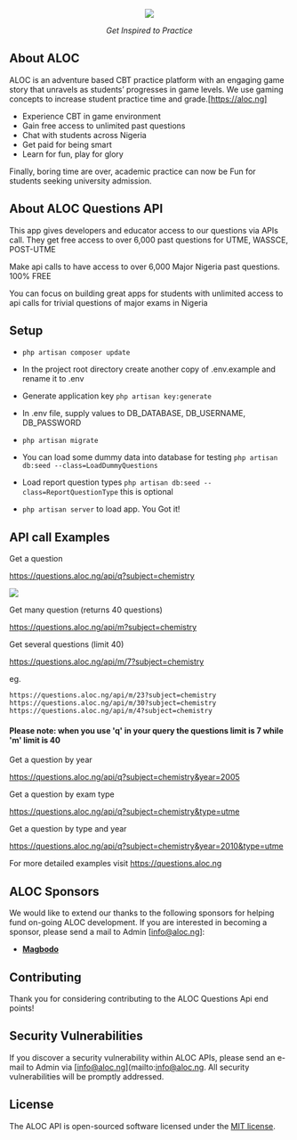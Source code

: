 <p align="center"><img src="https://aloc.ng/asset/images/slide/aloc-shield.png"></p>

<p align="center"><i>Get Inspired to Practice</i></p>

## About ALOC

ALOC is an adventure based CBT practice platform with an engaging game story that unravels as students’ progresses in game levels. We use gaming concepts to increase student practice time and grade.[https://aloc.ng]

- Experience CBT in game environment
- Gain free access to unlimited past questions
- Chat with students across Nigeria
- Get paid for being smart
- Learn for fun, play for glory
  
Finally, boring time are over, academic practice can now be Fun for students seeking university admission.

## About ALOC Questions API

This app gives developers and educator access to our questions via APIs call. They get free access to over 6,000 past questions for UTME, WASSCE, POST-UTME

Make api calls to have access to over 6,000 Major Nigeria past questions. 100% FREE

You can focus on building great apps for students with unlimited access to api calls for trivial questions of major exams in Nigeria

## Setup

- `php artisan composer update`

- In the project root directory create another copy of .env.example and rename it to .env

- Generate application key `php artisan key:generate`

- In .env file, supply values to DB_DATABASE, DB_USERNAME, DB_PASSWORD

- `php artisan migrate`

- You can load some dummy data into database for testing `php artisan db:seed --class=LoadDummyQuestions`

- Load report question types `php artisan db:seed --class=ReportQuestionType` this is optional

- `php artisan server` to load app. You Got it!

## API call Examples

Get a question

https://questions.aloc.ng/api/q?subject=chemistry

<img src="https://questions.aloc.ng/asset/aloc-api-sample.jpg">

Get many question (returns 40 questions)

https://questions.aloc.ng/api/m?subject=chemistry

Get several questions (limit 40)

https://questions.aloc.ng/api/m/7?subject=chemistry

eg.

`https://questions.aloc.ng/api/m/23?subject=chemistry`
`https://questions.aloc.ng/api/m/30?subject=chemistry`
`https://questions.aloc.ng/api/m/4?subject=chemistry`

#### Please note: when you use 'q' in your query the questions limit is 7 while 'm' limit is 40 

Get a question by year

https://questions.aloc.ng/api/q?subject=chemistry&year=2005

Get a question by exam type

https://questions.aloc.ng/api/q?subject=chemistry&type=utme

Get a question by type and year

https://questions.aloc.ng/api/q?subject=chemistry&year=2010&type=utme

For more detailed examples visit https://questions.aloc.ng
## ALOC Sponsors

We would like to extend our thanks to the following sponsors for helping fund on-going ALOC development. If you are interested in becoming a sponsor, please send a mail to Admin [info@aloc.ng]:

- **[Magbodo](https://magbodo.com/)**

## Contributing

Thank you for considering contributing to the ALOC Questions Api end points!

## Security Vulnerabilities

If you discover a security vulnerability within ALOC APIs, please send an e-mail to Admin via [info@aloc.ng](mailto:info@aloc.ng. All security vulnerabilities will be promptly addressed.

## License

The ALOC API is open-sourced software licensed under the [MIT license](https://opensource.org/licenses/MIT).
